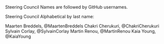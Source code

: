 Steering Council
Names are followed by GitHub usernames.

Steering Council
Alphabetical by last name:

Maarten Breddels, @MaartenBreddels
Chakri Cherukuri, @ChakriCherukuri
Sylvain Corlay, @SylvainCorlay
Martin Renou, @MartinRenou
Kaia Young, @KaiaYoung
